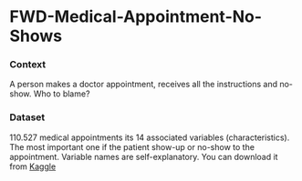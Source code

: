 # FWD-Medical-Appointment-No-Shows
### Context
A person makes a doctor appointment, receives all the instructions and no-show. Who to blame?
### Dataset
110.527 medical appointments its 14 associated variables (characteristics). The most important one if the patient show-up or no-show to the appointment. Variable names are self-explanatory.
You can download it from [Kaggle](https://www.kaggle.com/datasets/joniarroba/noshowappointments)
